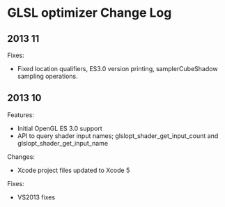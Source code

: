 GLSL optimizer Change Log
=========================

2013 11
-------

Fixes:

* Fixed location qualifiers, ES3.0 version printing, samplerCubeShadow sampling operations.


2013 10
-------

Features:

* Initial OpenGL ES 3.0 support
* API to query shader input names; glslopt_shader_get_input_count and glslopt_shader_get_input_name

Changes:

* Xcode project files updated to Xcode 5

Fixes:

* VS2013 fixes
